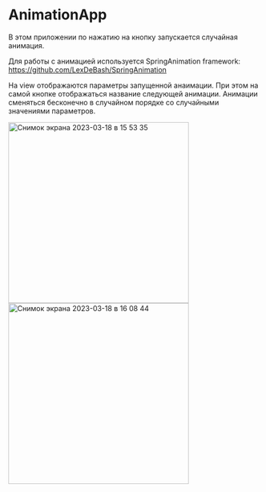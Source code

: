 # AnimationApp
В этом приложении по нажатию на кнопку запускается случайная анимация.

Для работы с анимацией используется SpringAnimation framework: https://github.com/LexDeBash/SpringAnimation

На view отображаются параметры запущенной анаимации. При этом на самой кнопке отображаться название следующей анимации. Анимации сменяться бесконечно в случайном порядке со случайными значениями параметров.

<img width="360" alt="Снимок экрана 2023-03-18 в 15 53 35" src="https://user-images.githubusercontent.com/120353183/226087845-01262071-f602-4871-b21c-66b959371e90.png"><img width="360" alt="Снимок экрана 2023-03-18 в 16 08 44" src="https://user-images.githubusercontent.com/120353183/226088364-ef460bbe-35ef-4e29-b6e8-9e4733466388.png">

